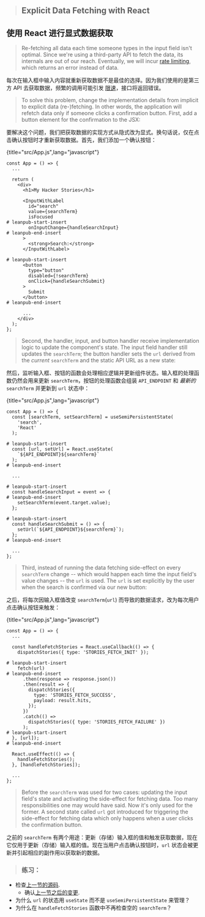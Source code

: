 > ## Explicit Data Fetching with React

## 使用 React 进行显式数据获取

> Re-fetching all data each time someone types in the input field isn't optimal. Since we're using a third-party API to fetch the data, its internals are out of our reach. Eventually, we will incur [rate limiting](https://en.wikipedia.org/wiki/Rate_limiting), which returns an error instead of data.

每次在输入框中输入内容就重新获取数据不是最佳的选择。因为我们使用的是第三方 API 去获取数据，频繁的调用可能引发 [限速](https://en.wikipedia.org/wiki/Rate_limiting)，接口将返回错误。

> To solve this problem, change the implementation details from implicit to explicit data (re-)fetching. In other words, the application will refetch data only if someone clicks a confirmation button. First, add a button element for the confirmation to the JSX:

要解决这个问题，我们把获取数据的实现方式从隐式改为显式。换句话说，仅在点击确认按钮时才重新获取数据。首先，我们添加一个确认按钮：

{title="src/App.js",lang="javascript"}
~~~~~~~
const App = () => {
  ...

  return (
    <div>
      <h1>My Hacker Stories</h1>

      <InputWithLabel
        id="search"
        value={searchTerm}
        isFocused
# leanpub-start-insert
        onInputChange={handleSearchInput}
# leanpub-end-insert
      >
        <strong>Search:</strong>
      </InputWithLabel>

# leanpub-start-insert
      <button
        type="button"
        disabled={!searchTerm}
        onClick={handleSearchSubmit}
      >
        Submit
      </button>
# leanpub-end-insert

      ...
    </div>
  );
};
~~~~~~~

> Second, the handler, input, and button handler receive implementation logic to update the component's state. The input field handler still updates the `searchTerm`; the button handler sets the `url` derived from the *current* `searchTerm` and the static API URL as a new state:

然后，监听输入框、按钮的函数会处理相应逻辑并更新组件状态。输入框的处理函数仍然会用来更新 `searchTerm`，按钮的处理函数会组装 `API_ENDPOINT` 和 *最新的* `searchTerm` 并更新到 `url` 状态中：

{title="src/App.js",lang="javascript"}
~~~~~~~
const App = () => {
  const [searchTerm, setSearchTerm] = useSemiPersistentState(
    'search',
    'React'
  );

# leanpub-start-insert
  const [url, setUrl] = React.useState(
    `${API_ENDPOINT}${searchTerm}`
  );
# leanpub-end-insert

  ...

# leanpub-start-insert
  const handleSearchInput = event => {
# leanpub-end-insert
    setSearchTerm(event.target.value);
  };

# leanpub-start-insert
  const handleSearchSubmit = () => {
    setUrl(`${API_ENDPOINT}${searchTerm}`);
  };
# leanpub-end-insert

  ...
};
~~~~~~~

> Third, instead of running the data fetching side-effect on every `searchTerm` change -- which would happen each time the input field's value changes -- the `url` is used. The `url` is set explicitly by the user when the search is confirmed via our new button:

之后，将每次因输入框值改变 `searchTerm`(`url`) 而导致的数据请求，改为每次用户点击确认按钮来触发：

{title="src/App.js",lang="javascript"}
~~~~~~~
const App = () => {
  ...

  const handleFetchStories = React.useCallback(() => {
    dispatchStories({ type: 'STORIES_FETCH_INIT' });

# leanpub-start-insert
    fetch(url)
# leanpub-end-insert
      .then(response => response.json())
      .then(result => {
        dispatchStories({
          type: 'STORIES_FETCH_SUCCESS',
          payload: result.hits,
        });
      })
      .catch(() =>
        dispatchStories({ type: 'STORIES_FETCH_FAILURE' })
      );
# leanpub-start-insert
  }, [url]);
# leanpub-end-insert

  React.useEffect(() => {
    handleFetchStories();
  }, [handleFetchStories]);

  ...
};
~~~~~~~

> Before the `searchTerm` was used for two cases: updating the input field's state and activating the side-effect for fetching data. Too many responsibilities one may would have said. Now it's only used for the former. A second state called `url` got introduced for triggering the side-effect for fetching data which only happens when a user clicks the confirmation button.

之前的 `searchTerm` 有两个用途：更新（存储）输入框的值和触发获取数据，现在它仅用于更新（存储）输入框的值。现在当用户点击确认按钮时，`url` 状态会被更新并引起相应的副作用以获取新的数据。

> ### 练习：

* 检查[上一节的源码](https://codesandbox.io/s/github/the-road-to-learn-react/hacker-stories/tree/hs/Explicit-Data-Fetching-with-React).
  * 确认[上一节之后的变更](https://github.com/the-road-to-learn-react/hacker-stories/compare/hs/Memoized-Handler-in-React...hs/Explicit-Data-Fetching-with-React?expand=1).
* 为什么 `url` 的状态用 `useState` 而不是 `useSemiPersistentState` 来管理？
* 为什么在 `handleFetchStories` 函数中不再检查空的 `searchTerm`？